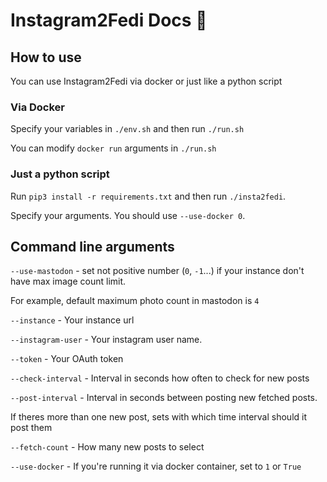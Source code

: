 # Instagram2Fedi Docs 📜

## How to use
You can use Instagram2Fedi via docker or just like a python script

### Via Docker

Specify your variables in `./env.sh` and then run `./run.sh`

You can modify `docker run` arguments in `./run.sh`

### Just a python script

Run `pip3 install -r requirements.txt` and then run `./insta2fedi`.

Specify your arguments. You should use `--use-docker 0`.

## Command line arguments 

`--use-mastodon` - set not positive number (`0`, `-1`...)  if your instance don't have max image count limit. 

For example, default maximum photo count in mastodon is `4`

`--instance` - Your instance url 

`--instagram-user` - Your instagram user name. 

`--token` - Your OAuth token

`--check-interval` - Interval in seconds how often to check for new posts

`--post-interval`  - Interval in seconds between posting new fetched posts.

If theres more than one new post, sets with which time interval should it post them

`--fetch-count` - How many new posts to select

`--use-docker` - If you're running it via docker container, set to `1` or `True`
